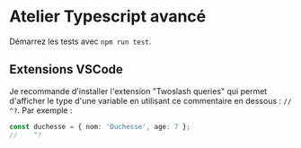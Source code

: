 # Atelier Typescript avancé

Démarrez les tests avec `npm run test`.

## Extensions VSCode

Je recommande d'installer l'extension "Twoslash queries" qui permet d'afficher le type d'une variable en utilisant ce commentaire en dessous : `//    ^?`. Par exemple :

```typescript
const duchesse = { nom: 'Duchesse', age: 7 };
//    ^?
```
